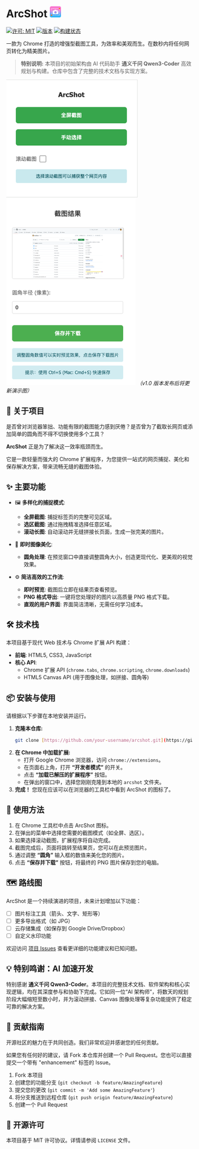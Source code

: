 # ArcShot    <img src="https://github.com/wxt2rr/ArcShot/blob/main/icons/icon16.png" alt="展示" width="30" height="30">

[![许可: MIT](https://img.shields.io/badge/License-MIT-yellow.svg)](https://opensource.org/licenses/MIT)
[![版本](https://img.shields.io/badge/version-1.0.0-blue.svg)](https://github.com/your-username/arcshot)
[![构建状态](https://img.shields.io/badge/build-passing-brightgreen.svg)](https://github.com/your-username/arcshot)

一款为 Chrome 打造的增强型截图工具，为效率和美观而生。在数秒内将任何网页转化为精美图片。

> **特别说明:** 本项目的初始架构由 AI 代码助手 **通义千问 Qwen3-Coder** 高效规划与构建。仓库中包含了完整的技术文档与实现方案。

![ArcShot 功能演示](https://github.com/wxt2rr/ArcShot/blob/main/images/home.png)
![ArcShot 功能演示](https://github.com/wxt2rr/ArcShot/blob/main/images/result.png)
*（v1.0 版本发布后将更新演示图）*

## 🚀 关于项目

是否曾对浏览器笨拙、功能有限的截图能力感到厌倦？是否曾为了截取长网页或添加简单的圆角而不得不切换使用多个工具？

**ArcShot** 正是为了解决这一效率瓶颈而生。

它是一款轻量而强大的 Chrome 扩展程序，为您提供一站式的网页捕捉、美化和保存解决方案，带来流畅无缝的截图体验。

## ✨ 主要功能

* 🖼️ **多样化的捕捉模式**:
    * **全屏截图**: 捕捉标签页的完整可见区域。
    * **选区截图**: 通过拖拽精准选择任意区域。
    * **滚动长图**: 自动滚动并无缝拼接长页面，生成一张完美的图片。

* 🎨 **即时图像美化**:
    * **圆角处理**: 在预览窗口中直接调整圆角大小，创造更现代化、更美观的视觉效果。

* ⚙️ **简洁高效的工作流**:
    * **即时预览**: 截图后立即在结果页查看预览。
    * **PNG 格式导出**: 一键将您处理好的图片以高质量 PNG 格式下载。
    * **直观的用户界面**: 界面简洁清晰，无需任何学习成本。

## 🛠️ 技术栈

本项目基于现代 Web 技术与 Chrome 扩展 API 构建：

* **前端**: HTML5, CSS3, JavaScript
* **核心 API**:
    * Chrome 扩展 API (`chrome.tabs`, `chrome.scripting`, `chrome.downloads`)
    * HTML5 Canvas API (用于图像处理，如拼接、圆角等)

## 📦 安装与使用

请根据以下步骤在本地安装并运行。

1.  **克隆本仓库:**
    ```sh
    git clone [https://github.com/your-username/arcshot.git](https://github.com/your-username/arcshot.git)
    ```
2.  **在 Chrome 中加载扩展:**
    * 打开 Google Chrome 浏览器，访问 `chrome://extensions`。
    * 在页面右上角，打开 **“开发者模式”** 的开关。
    * 点击 **“加载已解压的扩展程序”** 按钮。
    * 在弹出的窗口中，选择您刚刚克隆到本地的 `arcshot` 文件夹。
3.  **完成！** 您现在应该可以在浏览器的工具栏中看到 ArcShot 的图标了。

## 📖 使用方法

1.  在 Chrome 工具栏中点击 ArcShot 图标。
2.  在弹出的菜单中选择您需要的截图模式（如全屏、选区）。
3.  如果选择滚动截图，扩展程序将自动完成。
4.  截图完成后，页面将跳转至结果页，您可以在此预览图片。
5.  通过调整 **“圆角”** 输入框的数值来美化您的图片。
6.  点击 **“保存并下载”** 按钮，将最终的 PNG 图片保存到您的电脑。

## 🗺️ 路线图

ArcShot 是一个持续演进的项目，未来计划增加以下功能：

* [ ] 图片标注工具（箭头、文字、矩形等）
* [ ] 更多导出格式（如 JPG）
* [ ] 云存储集成（如保存到 Google Drive/Dropbox）
* [ ] 自定义水印功能

欢迎访问 [项目 Issues](https://github.com/your-username/arcshot/issues) 查看更详细的功能建议和已知问题。

## 💡 特别鸣谢：AI 加速开发

特别感谢 **通义千问 Qwen3-Coder**。本项目的完整技术文档、软件架构和核心实现逻辑，均在其深度参与和协助下完成。它如同一位“AI 架构师”，将数天的规划阶段大幅缩短至数小时，并为滚动拼接、Canvas 图像处理等复杂功能提供了稳定可靠的解决方案。

## 🤝 贡献指南

开源社区的魅力在于共同创造。我们非常欢迎并感谢您的任何贡献。

如果您有任何好的建议，请 Fork 本仓库并创建一个 Pull Request。您也可以直接提交一个带有 "enhancement" 标签的 Issue。

1.  Fork 本项目
2.  创建您的功能分支 (`git checkout -b feature/AmazingFeature`)
3.  提交您的更改 (`git commit -m 'Add some AmazingFeature'`)
4.  将分支推送到远程仓库 (`git push origin feature/AmazingFeature`)
5.  创建一个 Pull Request

## 📄 开源许可

本项目基于 MIT 许可协议。详情请参阅 `LICENSE` 文件。
